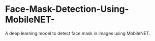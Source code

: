 # Face-Mask-Detection-Using-MobileNET-
A deep learning model to detect face mask in images using MobileNET.
